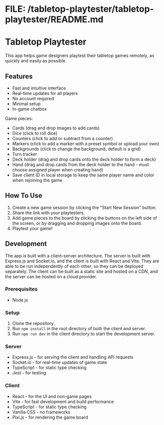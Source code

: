# FILE: /tabletop-playtester/tabletop-playtester/README.md

# Tabletop Playtester

This app helps game designers playtest their tabletop games remotely, as quickly and easily as possible.

## Features

- Fast and intuitive interface
- Real-time updates for all players
- No account required
- Minimal setup
- In-game chatbox

Game pieces:
- Cards (drag and drop images to add cards)
- Dice (click to roll dice)
- Counters (click to add or subtract from a counter)
- Markers (click to add a marker with a preset symbol or upload your own)
- Backgrounds (click to change the background, default is a grid)
- Turn tracker
- Deck holder (drag and drop cards onto the deck holder to form a deck)
- Hand (drag and drop cards from the deck holder to the hand - must choose assigned player when creating hand)
- Save client ID in local storage to keep the same player name and color when rejoining the game

## How To Use

1. Create a new game session by clicking the "Start New Session" button.
2. Share the link with your playtesters.
3. Add game pieces to the board by clicking the buttons on the left side of the screen, or by dragging and dropping images onto the board.
4. Playtest your game!

## Development

The app is built with a client-server architecture. The server is built with Express.js and Socket.io, and the client is built with React and Vite. They are able to be run independently of each other, so they can be deployed separately. The client can be built as a static site and hosted on a CDN, and the server can be hosted on a cloud provider.

### Prerequisites

- Node.js

### Setup

1. Clone the repository.
2. Run `npm install` in the root directory of both the client and server.
3. Run `npm run dev` in the client directory to start the development server.

### Server

- Express.js - for serving the client and handling API requests
- Socket.io - for real-time updates of game state
- TypeScript - for static type checking
- Jest - for testing

### Client

- React - for the UI and non-game pages
- Vite - for fast development and build performance
- TypeScript - for static type checking
- Vanilla CSS - no frameworks
- Pixi.js - for rendering the game board